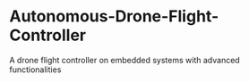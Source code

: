 # Autonomous-Drone-Flight-Controller
A drone flight controller on embedded systems with advanced functionalities
